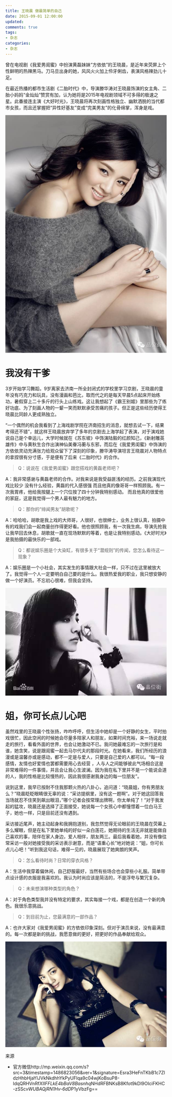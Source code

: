```yaml
---
title: 王晓晨 做最简单的自己
date: 2015-09-01 12:00:00
updated:
comments: true
tags:
- 杂志
categories:
- 杂志
---
```


曾在电视剧《我爱男闺蜜》中扮演黄磊妹妹“方依依”的王晓晨，是近年来荧屏上个性鲜明的热辣黑马。刀马旦出身的她，风风火火加上伶牙俐齿，表演风格辣劲儿十足。

<!--more-->

在最近热播的都市生活剧《二胎时代》中，导演滕华涛对王晓晨饰演的女主角、二胎小妈妈“金灿灿”赞赏有加，认为她将是2015年电视剧领域不可多得的极速之星。此番接连主演《大好时光》，王晓晨将再次刻画性格独立、幽默洒脱的当代都市女孩，而且还掌握把“异性好基友”变成“完美男友”的化骨绵掌，浑身是戏。

![](/img/magazine/010/013-001.jpeg)

# 我没有干爹

3岁开始学习舞蹈，9岁离家去济南一所全封闭式的学校里学习京剧，王晓晨的童年没有巧克力和玩具，没有漫画和芭比，取而代之的是每天早晨5点起床开始练功，暑假穿上二十多斤的行头上山练戏。这让我想起了《霸王别姬》里那些为了练好功底、为了刻画人物的一颦一笑而默默承受苦痛的孩子。但正是这些经历使得王晓晨比同龄人更成熟独立。

“一个偶然的机会我看到了上海戏剧学院在济南招生的消息，就想去试一下，结果考得还不错”，就这样王晓晨放弃学了多年的京剧去上海学起了表演，对于演戏她说自己是个幸运儿，大学时候就在《苏东坡》中饰演陆毅的红颜知己，《新射雕英雄传》中与黄秋生合作出演神仙美眷冯蘅与东邪，而后在《我爱男闺蜜》中饰演的方依依灵动充满张力给观众留下了深刻的印象，滕华涛导演坦言王晓晨对人物特点的拿捏很有分寸感，于是便有了后来《二胎时代》的合作。



>Q：说说在《我爱男闺蜜》跟您搭戏的黄磊老师吧？

A：我非常感谢与黄磊老师的合作。对我来说是我受益匪浅的经历。之前我演现代戏比较少 没有什么经验，黄磊的代入感很强 而且他真的像哥哥一样照顾我。有一次我胃疼，他给我按腿上一个穴位按了四十分钟我特别感动。 而且他真的很爱他的家庭，这是我觉得一个男人最有魅力的地方。

>Q：那你的“绯闻男友”胡歌呢？

A：哈哈哈，胡歌是我上戏的大师哥，人很好，也很绅士，业务上很认真，拍摄中有的戏我们会一起商量创作得更好看。他也很照顾我，有一次我生病，导演先抢我让我早回去休息，胡歌就一直在现场默默的等着，也是让我特别感动。《大好时光》是我拍摄的最快乐的一部戏。

>Q：都说娱乐圈是个大染缸，有很多关于“潜规则”的传闻，您怎么看待这一现象？

A：娱乐圈是一个小社会，其实发生的事情跟大社会一样，只不过在这里被放大了。我觉得一个人一定要明白自己要的是什么。我很热爱我的职业，我只想安静的做一个好演员。不忘初心很难，但我会坚持。

![](/img/magazine/010/013-002.jpeg)

# 姐，你可长点儿心吧

虽然戏里的王晓晨个性张扬，咋咋呼呼，但生活中她却是一个好静的女生，平时拍戏很忙，因此空闲的时候她会尽量多陪家人和朋友，如果时间充裕，来一场说走就走的旅行，看看外面的世界，也会让她激动不已。我问她最难忘的一次旅行是和谁，她含笑，说是跟闺蜜一起去马尔代夫的那段时光。在她看来，我们所经历的浪漫或是温馨亦或是感动，都不一定是与爱人，只要是自己爱的人都可以。“每一段感情，友情也好爱情也罢都需要用心去经营 ，人与人之间能够彼此气场相合这是非常难得的一件事情，并且会让我心生波澜。因为我在私下里并不是一个能说会道的人，我的性格是比较慢热的，因此我很感谢我身边的每一位朋友”。

说到这里，我早已按耐不住我那颗火热的八卦心，追问道：“晓晨姐，你有男朋友么？”晓晨眨眨眼睛很无辜的说：“采访提纲里，没有这一题啊”。对于她这回答我当场就忍不住笑到飙出眼泪，”哪个记者会按常理出牌啊，你太单纯了！“对于我发起的猛攻，晓晨还是选择了正面接受，她说每一个女孩心中都憧憬着一位白马王子，她也一样，只是目前还没有遇到。

采访接近尾声，她主动起身和我拥抱道别，我忽然觉得无论眼前的王晓晨在荧幕上多么耀眼，但是在私下里她单纯的好似一朵白莲花，她期待的生活无非就是能做自己喜欢的事，陪伴在家人身边，爱人相伴，朋友两三。最后我看着她，并没有像往常采访一般对她接受我的采访表示谢意，而是“语重心长”地对她说：“姐，你可长点儿心吧！”听到我这句话，难得一见的，晓晨展现了她爽朗的笑声。


>Q：怎么看待时尚？日常的穿衣风格？

A：生活中我穿着偏休闲，自己舒服最好，当然有些场合也会穿些小礼服。简单带点设计感的衣服是我喜欢的。我认为时尚应该是简洁的，不是浮夸与繁冗复杂。

>Q：未来想演哪种类型的角色？

A：对于角色类型我并没有特定的要求，其实每接一个戏，都是在创造一个新的角色。我很乐意挑战。

>Q：到目前为止，您最满意的一部作品？

A：也许大家对《我爱男闺蜜》的方依依印象深刻。但对于演员来说，没有最满意的。每一次都是新的挑战，我愿意做的更好，把更好的作品奉献给观众。

![](/img/magazine/010/013-003.jpeg)

来源
* 官方微信http://mp.weixin.qq.com/s?src=3&timestamp=1486823056&ver=1&signature=Esra3HeFnTKbB1c7ZldzHhbHjaYIJVkNkdhhYkPyUFlqa9c04wjKoBsuP8-ldqQRHVnRf*XIIFFLkE4bBaV8Basnhq*NHdRFBNKsB8Kfot9kDl9OIciFKHC-zSSc*vWUBAQjRN1Hv-6dD*P1yVbzFg==
